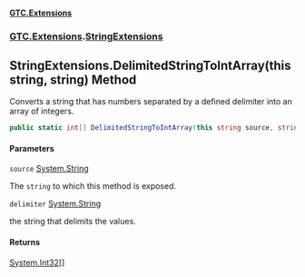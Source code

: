 #### [GTC.Extensions](GTCExtensions.md 'GTC Extensions')
### [GTC.Extensions](GTCExtensions.md#GTC.Extensions 'GTC.Extensions').[StringExtensions](StringExtensions.md 'GTC.Extensions.StringExtensions')

## StringExtensions.DelimitedStringToIntArray(this string, string) Method

Converts a string that has numbers separated by a defined delimiter into an  
array of integers.

```csharp
public static int[] DelimitedStringToIntArray(this string source, string delimiter);
```
#### Parameters

<a name='GTC.Extensions.StringExtensions.DelimitedStringToIntArray(thisstring,string).source'></a>

`source` [System.String](https://docs.microsoft.com/en-us/dotnet/api/System.String 'System.String')

The `string` to which this method is exposed.

<a name='GTC.Extensions.StringExtensions.DelimitedStringToIntArray(thisstring,string).delimiter'></a>

`delimiter` [System.String](https://docs.microsoft.com/en-us/dotnet/api/System.String 'System.String')

the string that delimits the values.

#### Returns
[System.Int32](https://docs.microsoft.com/en-us/dotnet/api/System.Int32 'System.Int32')[[]](https://docs.microsoft.com/en-us/dotnet/api/System.Array 'System.Array')